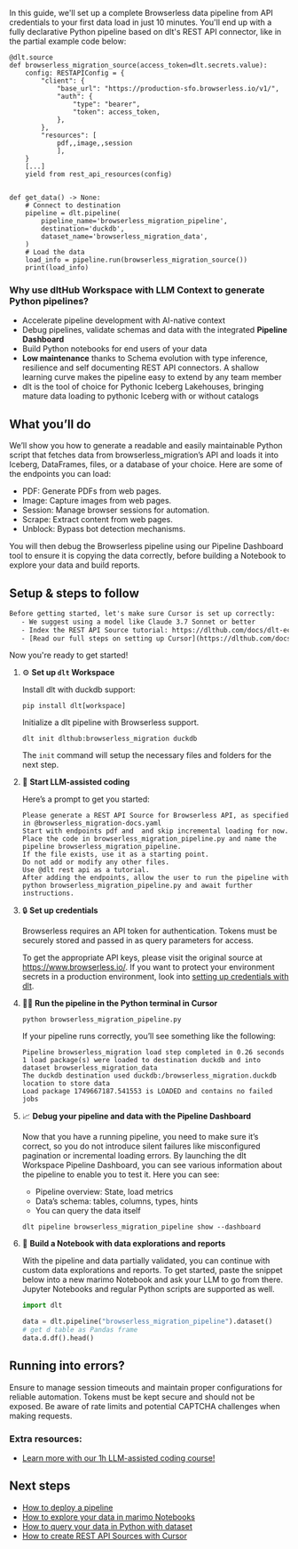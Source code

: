 In this guide, we'll set up a complete Browserless data pipeline from API credentials to your first data load in just 10 minutes. You'll end up with a fully declarative Python pipeline based on dlt's REST API connector, like in the partial example code below:

```python-outcome
@dlt.source
def browserless_migration_source(access_token=dlt.secrets.value):
    config: RESTAPIConfig = {
        "client": {
            "base_url": "https://production-sfo.browserless.io/v1/",
            "auth": {
                "type": "bearer",
                "token": access_token,
            },
        },
        "resources": [
            pdf,,image,,session
            ],
    }
    [...]
    yield from rest_api_resources(config)


def get_data() -> None:
    # Connect to destination
    pipeline = dlt.pipeline(
        pipeline_name='browserless_migration_pipeline',
        destination='duckdb',
        dataset_name='browserless_migration_data', 
    )
    # Load the data
    load_info = pipeline.run(browserless_migration_source())
    print(load_info) 
```

### Why use dltHub Workspace with LLM Context to generate Python pipelines?

- Accelerate pipeline development with AI-native context
- Debug pipelines, validate schemas and data with the integrated **Pipeline Dashboard**
- Build Python notebooks for end users of your data
- **Low maintenance** thanks to Schema evolution with type inference, resilience and self documenting REST API connectors. A shallow learning curve makes the pipeline easy to extend by any team member
- dlt is the tool of choice for Pythonic Iceberg Lakehouses, bringing mature data loading to pythonic Iceberg with or without catalogs

## What you’ll do

We’ll show you how to generate a readable and easily maintainable Python script that fetches data from browserless_migration’s API and loads it into Iceberg, DataFrames, files, or a database of your choice. Here are some of the endpoints you can load:

- PDF: Generate PDFs from web pages.
- Image: Capture images from web pages.
- Session: Manage browser sessions for automation.
- Scrape: Extract content from web pages.
- Unblock: Bypass bot detection mechanisms.

You will then debug the Browserless pipeline using our Pipeline Dashboard tool to ensure it is copying the data correctly, before building a Notebook to explore your data and build reports.

## Setup & steps to follow

```default
Before getting started, let's make sure Cursor is set up correctly:
   - We suggest using a model like Claude 3.7 Sonnet or better
   - Index the REST API Source tutorial: https://dlthub.com/docs/dlt-ecosystem/verified-sources/rest_api/ and add it to context as **@dlt rest api**
   - [Read our full steps on setting up Cursor](https://dlthub.com/docs/dlt-ecosystem/llm-tooling/cursor-restapi#23-configuring-cursor-with-documentation)
```

Now you're ready to get started!

1. ⚙️ **Set up `dlt` Workspace**
    
    Install dlt with duckdb support:
    ```shell
    pip install dlt[workspace]
    ```

    Initialize a dlt pipeline with Browserless support.
    ```shell
    dlt init dlthub:browserless_migration duckdb
    ```

    The `init` command will setup the necessary files and folders for the next step.
    
2. 🤠 **Start LLM-assisted coding**
    
    Here’s a prompt to get you started:
    
    ```prompt
    Please generate a REST API Source for Browserless API, as specified in @browserless_migration-docs.yaml 
    Start with endpoints pdf and  and skip incremental loading for now. 
    Place the code in browserless_migration_pipeline.py and name the pipeline browserless_migration_pipeline. 
    If the file exists, use it as a starting point. 
    Do not add or modify any other files. 
    Use @dlt rest api as a tutorial. 
    After adding the endpoints, allow the user to run the pipeline with python browserless_migration_pipeline.py and await further instructions.
    ```

    
3. 🔒 **Set up credentials** 
    
    Browserless requires an API token for authentication. Tokens must be securely stored and passed in as query parameters for access.
    
    To get the appropriate API keys, please visit the original source at https://www.browserless.io/.
    If you want to protect your environment secrets in a production environment, look into [setting up credentials with dlt](https://dlthub.com/docs/walkthroughs/add_credentials).
    
4. 🏃‍♀️ **Run the pipeline in the Python terminal in Cursor**
    
    ```shell
    python browserless_migration_pipeline.py
    ```
    
    If your pipeline runs correctly, you’ll see something like the following:
    
    ```shell
    Pipeline browserless_migration load step completed in 0.26 seconds
    1 load package(s) were loaded to destination duckdb and into dataset browserless_migration_data
    The duckdb destination used duckdb:/browserless_migration.duckdb location to store data
    Load package 1749667187.541553 is LOADED and contains no failed jobs
    ```
    
5. 📈 **Debug your pipeline and data with the Pipeline Dashboard**

    Now that you have a running pipeline, you need to make sure it’s correct, so you do not introduce silent failures like misconfigured pagination or incremental loading errors. By launching the dlt Workspace Pipeline Dashboard, you can see various information about the pipeline to enable you to test it. Here you can see:
    - Pipeline overview: State, load metrics
    - Data’s schema: tables, columns, types, hints
    - You can query the data itself
    
    ```shell
    dlt pipeline browserless_migration_pipeline show --dashboard
    ```
    
6. 🐍 **Build a Notebook with data explorations and reports**

    With the pipeline and data partially validated, you can continue with custom data explorations and reports. To get started, paste the snippet below into a new marimo Notebook and ask your LLM to go from there. Jupyter Notebooks and regular Python scripts are supported as well.

    
    ```python
    import dlt

   data = dlt.pipeline("browserless_migration_pipeline").dataset()
   # get d table as Pandas frame
   data.d.df().head()
    ```

## Running into errors?

Ensure to manage session timeouts and maintain proper configurations for reliable automation. Tokens must be kept secure and should not be exposed. Be aware of rate limits and potential CAPTCHA challenges when making requests.

### Extra resources:

- [Learn more with our 1h LLM-assisted coding course!](https://www.youtube.com/watch?v=GGid70rnJuM)

## Next steps

- [How to deploy a pipeline](https://dlthub.com/docs/walkthroughs/deploy-a-pipeline)
- [How to explore your data in marimo Notebooks](https://dlthub.com/docs/general-usage/dataset-access/marimo)
- [How to query your data in Python with dataset](https://dlthub.com/docs/general-usage/dataset-access/dataset)
- [How to create REST API Sources with Cursor](https://dlthub.com/docs/dlt-ecosystem/llm-tooling/cursor-restapi)